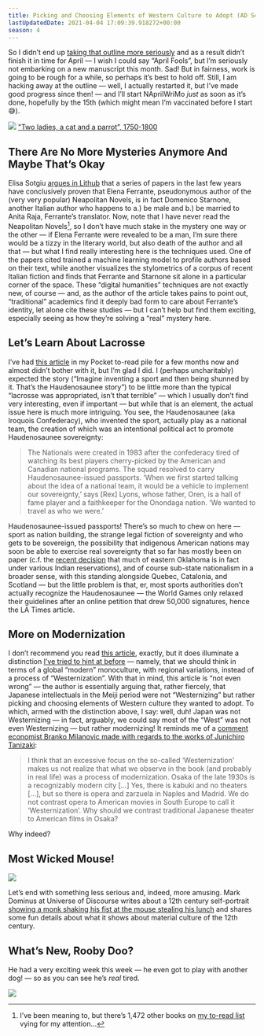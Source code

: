 ```yaml
---
title: Picking and Choosing Elements of Western Culture to Adopt (AD S4E4)
lastUpdatedDate: 2021-04-04 17:09:39.918272+00:00
season: 4
---
```


So I didn’t end up [taking that outline more seriously](https://buttondown.email/rwblickhan/archive/i-should-probably-take-that-outline-more/) and as a result didn’t finish it in time for April — I wish I could say “April Fools”, but I’m seriously not embarking on a new manuscript this month. Sad! But in fairness, work is going to be rough for a while, so perhaps it’s best to hold off. Still, I am hacking away at the outline — well, I actually restarted it, but I’ve made good progress since then! — and I’ll start NAprilWriMo *just* as soon as it’s done, hopefully by the 15th (which might mean I’m vaccinated before I start 😅).

 ![](https://buttondown-attachments.s3.us-west-2.amazonaws.com/images/d77a6a62-4c9c-4db6-8f61-898a0be5c082.jpg) 
["Two ladies, a cat and a parrot”, 1750-1800](https://www.britishmuseum.org/collection/object/A_1999-1202-0-4-19)

## There Are No More Mysteries Anymore And Maybe That’s Okay

Elisa Sotgiu [argues in Lithub](https://lithub.com/have-italian-scholars-figured-out-the-identity-of-elena-ferrante/?utm_source=Sailthru&utm_medium=email&utm_campaign=Lit%20Hub%20Daily:%20March%2031%2C%202021&utm_term=lithub_master_list) that a series of papers in the last few years have conclusively proven that Elena Ferrante, pseudonymous author of the (very very popular) Neapolitan Novels, is in fact Domenico Starnone, another Italian author who happens to a.) be male and b.) be married to Anita Raja, Ferrante’s translator. Now, note that I have never read the Neapolitan Novels[^1], so I don’t have much stake in the mystery one way or the other — if Elena Ferrante were revealed to be a man, I’m sure there would be a tizzy in the literary world, but also death of the author and all that — but what I find really interesting here is the techniques used. One of the papers cited trained a machine learning model to profile authors based on their text, while another visualizes the stylometrics of a corpus of recent Italian fiction and finds that Ferrante and Starnone sit alone in a particular corner of the space. These “digital humanities” techniques are not exactly new, of course — and, as the author of the article takes pains to point out, “traditional” academics find it deeply bad form to care about Ferrante’s identity, let alone cite these studies — but I can’t help but find them exciting, especially seeing as how they’re solving a “real” mystery here.

## Let’s Learn About Lacrosse

I’ve had [this article](https://www.latimes.com/sports/story/2020-08-21/tribal-lacrosse-team-iroquois-nationals-fight-racism?utm_source=noahtoly&utm_medium=email&utm_campaign=lacrosse-politics-trust-me-on-this-one) in my Pocket to-read pile for a few months now and almost didn’t bother with it, but I’m glad I did. I (perhaps uncharitably) expected the story (“Imagine inventing a sport and then being shunned by it. That’s the Haudenosaunee story”) to be little more than the typical “lacrosse was appropriated, isn’t that terrible” — which I usually don’t find very interesting, even if important — but while that is an element, the actual issue here is much more intriguing. You see, the Haudenosaunee (aka Iroquois Confederacy), who invented the sport, actually play as a national team, the creation of which was an intentional political act to promote Haudenosaunee sovereignty:

> The Nationals were created in 1983 after the confederacy tired of watching its best players cherry-picked by the American and Canadian national programs. The squad resolved to carry Haudenosaunee-issued passports. ‘When we first started talking about the idea of a national team, it would be a vehicle to implement our sovereignty,’ says [Rex] Lyons, whose father, Oren, is a hall of fame player and a faithkeeper for the Onondaga nation. ‘We wanted to travel as who we were.’

Haudenosaunee-issued passports! There’s so much to chew on here — sport as nation building, the strange legal fiction of sovereignty and who gets to be sovereign, the possibility that indigenous American nations may soon be able to exercise real sovereignty that so far has mostly been on paper (c.f. the [recent decision](https://www.nytimes.com/2020/07/09/us/supreme-court-oklahoma-mcgirt-creek-nation.html?action=click&module=TopStories&pgtype=Homepage) that much of eastern Oklahoma is in fact under various Indian reservations), and of course sub-state nationalism in a broader sense, with this standing alongside Quebec, Catalonia, and Scotland — but the little problem is that, er, most sports authorities don’t actually recognize the Haudenosaunee — the World Games only relaxed their guidelines after an online petition that drew 50,000 signatures, hence the LA Times article.

## More on Modernization

I don’t recommend you read [this article](https://aeon.co/essays/is-westernisation-fact-or-fiction-the-case-of-japan-and-the-us), exactly, but it does illuminate a distinction [I’ve tried to hint at before](https://buttondown.email/rwblickhan/archive/a-form-of-transcendent-mysticism-s2e6/) — namely, that we should think in terms of a global “modern” monoculture, with regional variations, instead of a process of “Westernization”. With that in mind, this article is “not even wrong” — the author is essentially arguing that, rather fiercely, that Japanese intellectuals in the Meiji period were not “Westernizing” but rather picking and choosing elements of Western culture they wanted to adopt. To which, armed with the distinction above, I say: well, duh! Japan was not Westernizing — in fact, arguably, we could say most of the “West” was not even Westernizing — but rather modernizing! It reminds me of a [comment economist Branko Milanovic made with regards to the works of Junichiro Tanizaki](http://glineq.blogspot.com/2020/11/marriage-and-society-in-ante-bellum.html):

> I think that an excessive focus on the so-called ‘Westernization’ makes us not realize that what we observe in the book (and probably in real life) was a process of modernization. Osaka of the late 1930s is a recognizably modern city […] Yes, there is kabuki and no theaters […], but so there is opera and zarzuela in Naples and Madrid. We do not contrast opera to American movies in South Europe to call it ‘Westernization’. Why should we contrast traditional Japanese theater to American films in Osaka?

Why indeed?

## Most Wicked Mouse!

 ![](https://buttondown-attachments.s3.us-west-2.amazonaws.com/images/be8fda2b-66fa-4f17-a7ed-b2c4306151dc.jpeg) 

Let’s end with something less serious and, indeed, more amusing. Mark Dominus at Universe of Discourse writes about a 12th century self-portrait [showing a monk shaking his fist at the mouse stealing his lunch](https://blog.plover.com/2021/02/02/#Hildebert) and shares some fun details about what it shows about material culture of the 12th century.

## What’s New, Rooby Doo?

He had a very exciting week this week — he even got to play with another dog! — so as you can see he’s *real* tired.

 ![](https://buttondown-attachments.s3.us-west-2.amazonaws.com/images/1b321747-3140-4ec7-899a-3eb82746ccfb.jpg) 

[^1]:	I’ve been meaning to, but there’s 1,472 other books on [my to-read list](https://www.goodreads.com/review/list/26891156-russell-blickhan?order=d&ref=nav_mybooks&shelf=to-read&sort=date_added) vying for my attention…